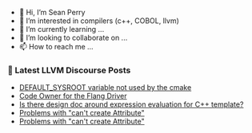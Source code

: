 - 👋 Hi, I’m Sean Perry
- 👀 I’m interested in compilers (c++, COBOL, llvm)
- 🌱 I’m currently learning ...
- 💞️ I’m looking to collaborate on ...
- 📫 How to reach me ...

<!---
s66perry/s66perry is a ✨ special ✨ repository because its `README.md` (this file) appears on your GitHub profile.
You can click the Preview link to take a look at your changes.
--->
### 📕 Latest LLVM Discourse Posts

<!-- DISCOURSE-LLVM:START -->
- [DEFAULT_SYSROOT variable not used by the cmake](https://discourse.llvm.org/t/default-sysroot-variable-not-used-by-the-cmake/69839#post_2)
- [Code Owner for the Flang Driver](https://discourse.llvm.org/t/code-owner-for-the-flang-driver/69895#post_1)
- [Is there design doc around expression evaluation for C++ template?](https://discourse.llvm.org/t/is-there-design-doc-around-expression-evaluation-for-c-template/69846#post_7)
- [Problems with &quot;can&#39;t create Attribute&quot;](https://discourse.llvm.org/t/problems-with-cant-create-attribute/69888#post_10)
- [Problems with &quot;can&#39;t create Attribute&quot;](https://discourse.llvm.org/t/problems-with-cant-create-attribute/69888#post_9)
<!-- DISCOURSE-LLVM:END -->
